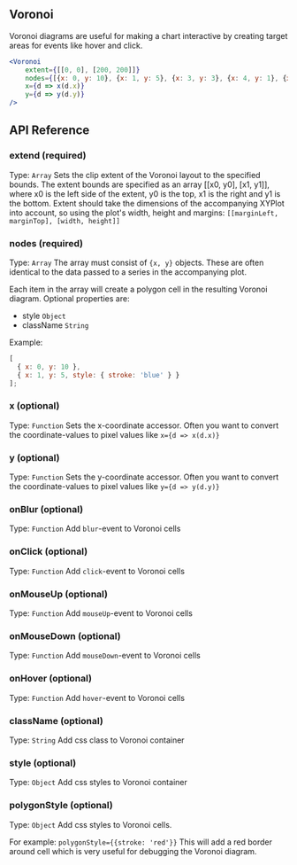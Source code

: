 ## Voronoi

Voronoi diagrams are useful for making a chart interactive by creating target areas for events like hover and click.

<!-- INJECT:"VoronoiLineChartWithLink" -->

```jsx
<Voronoi
    extent={[[0, 0], [200, 200]]}
    nodes={[{x: 0, y: 10}, {x: 1, y: 5}, {x: 3, y: 3}, {x: 4, y: 1}, {x: 5, y: 6}]}
    x={d => x(d.x)}
    y={d => y(d.y)}
/>
```

<!-- INJECT:"VoronoiScatterplotWithLink" -->

## API Reference

### extend (required)
Type: `Array`
Sets the clip extent of the Voronoi layout to the specified bounds. The extent bounds are specified as an array [[x0, y0], [x1, y1]], where x0 is the left side of the extent, y0 is the top, x1 is the right and y1 is the bottom.
Extent should take the dimensions of the accompanying XYPlot into account, so using the plot's width, height and margins: `[[marginLeft, marginTop], [width, height]]`

### nodes (required)
Type: `Array`
The array must consist of `{x, y}` objects. These are often identical to the data passed to a series in the accompanying plot.

Each item in the array will create a polygon cell in the resulting Voronoi diagram. Optional properties are:
 - style `Object`
 - className `String`

Example:
```js
[
  { x: 0, y: 10 },
  { x: 1, y: 5, style: { stroke: 'blue' } }
];
```

### x (optional)
Type: `Function`
Sets the x-coordinate accessor. Often you want to convert the coordinate-values to pixel values like
`x={d => x(d.x)}`

### y (optional)
Type: `Function`
Sets the y-coordinate accessor. Often you want to convert the coordinate-values to pixel values like
`y={d => y(d.y)}`

### onBlur (optional)
Type: `Function`
Add `blur`-event to Voronoi cells

### onClick (optional)
Type: `Function`
Add `click`-event to Voronoi cells

### onMouseUp (optional)
Type: `Function`
Add `mouseUp`-event to Voronoi cells

### onMouseDown (optional)
Type: `Function`
Add `mouseDown`-event to Voronoi cells

### onHover (optional)
Type: `Function`
Add `hover`-event to Voronoi cells

### className (optional)
Type: `String`
Add css class to Voronoi container

### style (optional)
Type: `Object`
Add css styles to Voronoi container

### polygonStyle (optional)
Type: `Object`
Add css styles to Voronoi cells.

For example:
`polygonStyle={{stroke: 'red'}}`
This will add a red border around cell which is very useful for debugging the Voronoi diagram.
